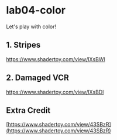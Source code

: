 # lab04-color
Let's play with color!

## 1. Stripes
https://www.shadertoy.com/view/lXsBWl  

## 2. Damaged VCR
https://www.shadertoy.com/view/lXsBDl  

## Extra Credit
[https://www.shadertoy.com/view/43SBzR](https://www.shadertoy.com/view/43SBzR)  
